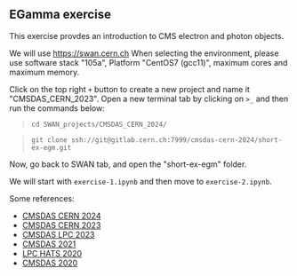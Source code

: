 EGamma exercise
---------------
This exercise provdes an introduction to CMS electron and photon objects.

We will use https://swan.cern.ch
When selecting the environment, please use software stack "105a", Platform "CentOS7 (gcc11)", maximum cores and maximum memory.

Click on the top right `+` button to create a new project and name it "CMSDAS_CERN_2023". Open a new terminal tab by clicking on `>_` and then run the commands below:

>`cd SWAN_projects/CMSDAS_CERN_2024/`

>`git clone ssh://git@gitlab.cern.ch:7999/cmsdas-cern-2024/short-ex-egm.git`

Now, go back to SWAN tab, and open the "short-ex-egm" folder.

We will start with `exercise-1.ipynb` and then move to `exercise-2.ipynb`.

Some references:
 - [CMSDAS CERN 2024](https://indico.cern.ch/event/1388937/)
 - [CMSDAS CERN 2023](https://indico.cern.ch/event/1257234/)
 - [CMSDAS LPC 2023](https://twiki.cern.ch/twiki/bin/view/CMS/SWGuideCMSDataAnalysisSchoolLPC2023EGammaShortExercise)
 - [CMSDAS 2021](https://twiki.cern.ch/twiki/bin/view/CMS/SWGuideCMSDataAnalysisSchoolLPC2021EGammaExercise)
 - [LPC HATS 2020](https://twiki.cern.ch/twiki/bin/view/CMS/EGammaHATSatLPC2020)
 - [CMSDAS 2020](https://twiki.cern.ch/twiki/bin/view/CMS/SWGuideCMSDataAnalysisSchoolLPC2020EGammaExercise)
